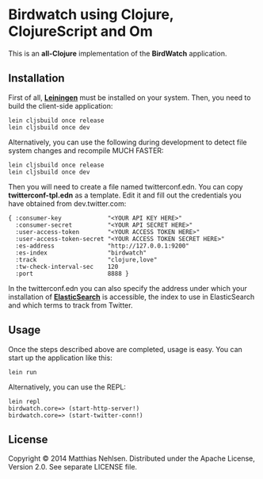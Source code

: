 # Birdwatch using Clojure, ClojureScript and Om
This is an **all-Clojure** implementation of the **BirdWatch** application.

## Installation
First of all, **[Leiningen](http://leiningen.org)** must be installed on your system. Then, you need to build the client-side application:

    lein cljsbuild once release
    lein cljsbuild once dev

Alternatively, you can use the following during development to detect file system changes and recompile MUCH FASTER:

    lein cljsbuild once release
    lein cljsbuild once dev

Then you will need to create a file named twitterconf.edn. You can copy **twitterconf-tpl.edn** as a template. Edit it and fill out the credentials you have obtained from dev.twitter.com:

    { :consumer-key             "<YOUR API KEY HERE>"
      :consumer-secret          "<YOUR API SECRET HERE>"
      :user-access-token        "<YOUR ACCESS TOKEN HERE>"
      :user-access-token-secret "<YOUR ACCESS TOKEN SECRET HERE>"
      :es-address               "http://127.0.0.1:9200"
      :es-index                 "birdwatch"
      :track                    "clojure,love"
      :tw-check-interval-sec    120
      :port                     8888 }

In the twitterconf.edn you can also specify the address under which your installation of **[ElasticSearch](http://www.elasticsearch.org)** is accessible, the index to use in ElasticSearch and which terms to track from Twitter.

## Usage
Once the steps described above are completed, usage is easy. You can start up the application like this:

    lein run

Alternatively, you can use the REPL:

    lein repl
    birdwatch.core=> (start-http-server!)
    birdwatch.core=> (start-twitter-conn!)

## License
Copyright © 2014 Matthias Nehlsen. Distributed under the Apache License, Version 2.0. See separate LICENSE file.

